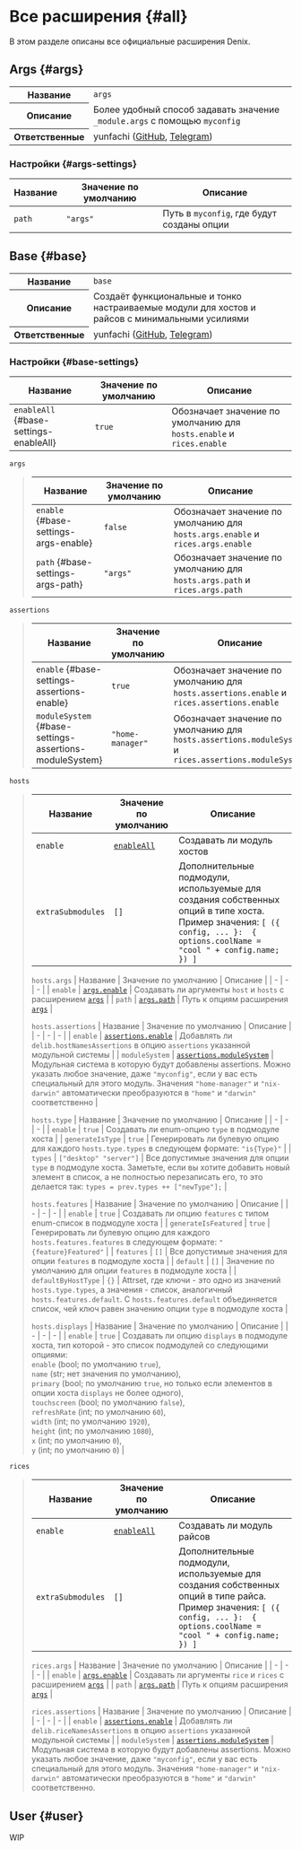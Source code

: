 # Все расширения {#all}
В этом разделе описаны все официальные расширения Denix.

## Args {#args}
<table class="extension-table">
  <tr>
    <th>Название</th>
    <td><code>args</code></td>
  </tr>
  <tr>
    <th>Описание</th>
    <td>Более удобный способ задавать значение <code>_module.args</code> с помощью <code>myconfig</code></td>
  </tr>
  <tr>
    <th>Ответственные</th>
    <td>yunfachi (<a href='https://github.com/yunfachi'>GitHub</a>, <a href='https://t.me/yunfachi'>Telegram</a>)</td>
  </tr>
</table>

### Настройки {#args-settings}
| Название | Значение по умолчанию | Описание |
| - | - | - |
| `path` | `"args"` | Путь в `myconfig`, где будут созданы опции |

## Base {#base}
<table class="extension-table">
  <tr>
    <th>Название</th>
    <td><code>base</code></td>
  </tr>
  <tr>
    <th>Описание</th>
    <td>Создаёт функциональные и тонко настраиваемые модули для хостов и райсов с минимальными усилиями</td>
  </tr>
  <tr>
    <th>Ответственные</th>
    <td>yunfachi (<a href='https://github.com/yunfachi'>GitHub</a>, <a href='https://t.me/yunfachi'>Telegram</a>)</td>
  </tr>
</table>

### Настройки {#base-settings}
| Название | Значение по умолчанию | Описание |
| - | - | - |
| `enableAll` {#base-settings-enableAll} | `true` | Обозначает значение по умолчанию для `hosts.enable` и `rices.enable` |

`args`
<blockquote>

| Название | Значение по умолчанию | Описание |
| - | - | - |
| `enable` {#base-settings-args-enable} | `false` | Обозначает значение по умолчанию для `hosts.args.enable` и `rices.args.enable` |
| `path` {#base-settings-args-path} | `"args"` | Обозначает значение по умолчанию для `hosts.args.path` и `rices.args.path` |
</blockquote>

`assertions`
<blockquote>

| Название | Значение по умолчанию | Описание |
| - | - | - |
| `enable` {#base-settings-assertions-enable} | `true` | Обозначает значение по умолчанию для `hosts.assertions.enable` и `rices.assertions.enable` |
| `moduleSystem` {#base-settings-assertions-moduleSystem} | `"home-manager"` | Обозначает значение по умолчанию для `hosts.assertions.moduleSystem` и `rices.assertions.moduleSystem` |
</blockquote>

`hosts`
<blockquote>

| Название | Значение по умолчанию | Описание |
| - | - | - |
| `enable` | [`enableAll`](#base-settings-enableAll) | Создавать ли модуль хостов |
| `extraSubmodules` | `[]` | Дополнительные подмодули, используемые для создания собственных опций в типе хоста. Пример значения: `[ ({ config, ... }:  { options.coolName = "cool " + config.name; }) ]` |

`hosts.args`
| Название | Значение по умолчанию | Описание |
| - | - | - |
| `enable` | [`args.enable`](#base-settings-args-enable) | Создавать ли аргументы `host` и `hosts` с расширением [`args`](#args) |
| `path` | [`args.path`](#base-settings-args-path) | Путь к опциям расширения [`args`](#args) |

`hosts.assertions`
| Название | Значение по умолчанию | Описание |
| - | - | - |
| `enable` | [`assertions.enable`](#base-settings-assertions-enable) | Добавлять ли `delib.hostNamesAssertions` в опцию `assertions` указанной модульной системы |
| `moduleSystem` | [`assertions.moduleSystem`](#base-settings-assertions-moduleSystem) | Модульная система в которую будут добавлены assertions. Можно указать любое значение, даже `"myconfig"`, если у вас есть специальный для этого модуль. Значения `"home-manager"` и `"nix-darwin"` автоматически преобразуются в `"home"` и `"darwin"` соответственно |

`hosts.type`
| Название | Значение по умолчанию | Описание |
| - | - | - |
| `enable` | `true` | Создавать ли enum-опцию `type` в подмодуле хоста |
| `generateIsType` | `true` | Генерировать ли булевую опцию для каждого `hosts.type.types` в следующем формате: `"is{Type}"` |
| `types` | `["desktop" "server"]` | Все допустимые значения для опции `type` в подмодуле хоста. Заметьте, если вы хотите добавить новый элемент в список, а не полностью перезаписать его, то это делается так: `types = prev.types ++ ["newType"];` |

`hosts.features`
| Название | Значение по умолчанию | Описание |
| - | - | - |
| `enable` | `true` | Создавать ли опцию `features` с типом enum-список в подмодуле хоста |
| `generateIsFeatured` | `true` | Генерировать ли булевую опцию для каждого `hosts.features.features` в следующем формате: `"{feature}Featured"` |
| `features` | `[]` | Все допустимые значения для опции `features` в подмодуле хоста |
| `default` | `[]` | Значение по умолчанию для опции `features` в подмодуле хоста |
| `defaultByHostType` | `{}` | Attrset, где ключи - это одно из значений `hosts.type.types`, а значения - список, аналогичный `hosts.features.default`. С `hosts.features.default` объединяется список, чей ключ равен значению опции `type` в подмодуле хоста |

`hosts.displays`
| Название | Значение по умолчанию | Описание |
| - | - | - |
| `enable` | `true` | Создавать ли опцию `displays` в подмодуле хоста, тип которой - это список подмодулей со следующими опциями:<br>`enable` (bool; по умолчанию `true`),<br>`name` (str; нет значения по умолчанию),<br>`primary` (bool; по умолчанию `true`, но только если элементов в опции хоста `displays` не более одного),<br>`touchscreen` (bool; по умолчанию `false`),<br>`refreshRate` (int; по умолчанию `60`),<br>`width` (int; по умолчанию `1920`),<br>`height` (int; по умолчанию `1080`),<br>`x` (int; по умолчанию `0`),<br>`y` (int; по умолчанию `0`) |
</blockquote>

`rices`
<blockquote>

| Название | Значение по умолчанию | Описание |
| - | - | - |
| `enable` | [`enableAll`](#base-settings-enableAll) | Создавать ли модуль райсов |
| `extraSubmodules` | `[]` | Дополнительные подмодули, используемые для создания собственных опций в типе райса. Пример значения: `[ ({ config, ... }:  { options.coolName = "cool " + config.name; }) ]` |

`rices.args`
| Название | Значение по умолчанию | Описание |
| - | - | - |
| `enable` | [`args.enable`](#base-settings-args-enable) | Создавать ли аргументы `rice` и `rices` с расширением [`args`](#args) |
| `path` | [`args.path`](#base-settings-args-path) | Путь к опциям расширения [`args`](#args) |

`rices.assertions`
| Название | Значение по умолчанию | Описание |
| - | - | - |
| `enable` | [`assertions.enable`](#base-settings-assertions-enable) | Добавлять ли `delib.riceNamesAssertions` в опцию `assertions` указанной модульной системы |
| `moduleSystem` | [`assertions.moduleSystem`](#base-settings-assertions-moduleSystem) | Модульная система в которую будут добавлены assertions. Можно указать любое значение, даже `"myconfig"`, если у вас есть специальный для этого модуль. Значения `"home-manager"` и `"nix-darwin"` автоматически преобразуются в `"home"` и `"darwin"` соответственно.
</blockquote>

## User {#user}
WIP
